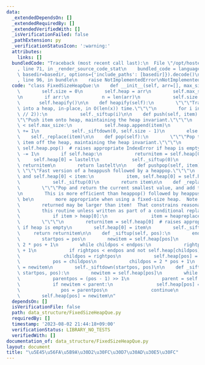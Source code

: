 ```yaml
---
data:
  _extendedDependsOn: []
  _extendedRequiredBy: []
  _extendedVerifiedWith: []
  _isVerificationFailed: false
  _pathExtension: py
  _verificationStatusIcon: ':warning:'
  attributes:
    links: []
  bundledCode: "Traceback (most recent call last):\n  File \"/opt/hostedtoolcache/PyPy/3.7.13/x64/site-packages/onlinejudge_verify/documentation/build.py\"\
    , line 71, in _render_source_code_stat\n    bundled_code = language.bundle(stat.path,\
    \ basedir=basedir, options={'include_paths': [basedir]}).decode()\n  File \"/opt/hostedtoolcache/PyPy/3.7.13/x64/site-packages/onlinejudge_verify/languages/python.py\"\
    , line 96, in bundle\n    raise NotImplementedError\nNotImplementedError\n"
  code: "class FixedSizeHeapQue:\n    def __init__(self, arr=[], max_size=10**8):\n\
    \        self.size = 0\n        self.heap = arr\n        self.max_size = max_size\n\
    \n        if arr:\n            n = len(arr)\n            self.size = n\n     \
    \       self.heapify()\n\n    def heapify(self):\n        \"\"\"Transform list\
    \ into a heap, in-place, in O(len(x)) time.\"\"\"\n        for i in reversed(range(self.size\
    \ // 2)):\n            self._siftup(i)\n\n    def push(self, item):\n        \"\
    \"\"Push item onto heap, maintaining the heap invariant.\"\"\"\n        if self.size\
    \ < self.max_size:\n            self.heap.append(item)\n            self.size\
    \ += 1\n            self._siftdown(0, self.size - 1)\n        else:\n        \
    \    self._replace(item)\n\n    def pop(self):\n        \"\"\"Pop the smallest\
    \ item off the heap, maintaining the heap invariant.\"\"\"\n        lastelt =\
    \ self.heap.pop()  # raises appropriate IndexError if heap is empty\n        self.size\
    \ -= 1\n        if self.heap:\n            returnitem = self.heap[0]\n       \
    \     self.heap[0] = lastelt\n            self._siftup(0)\n            return\
    \ returnitem\n        return lastelt\n\n    def pushpop(self, item):\n       \
    \ \"\"\"Fast version of a heappush followed by a heappop.\"\"\"\n        if self.heap\
    \ and self.heap[0] < item:\n            item, self.heap[0] = self.heap[0], item\n\
    \            self._siftup(0)\n        return item\n\n    def _replace(self, item):\n\
    \        \"\"\"Pop and return the current smallest value, and add the new item.\n\
    \n        This is more efficient than heappop() followed by heappush(), and can\
    \ be\n        more appropriate when using a fixed-size heap.  Note that the value\n\
    \        returned may be larger than item!  That constrains reasonable uses of\n\
    \        this routine unless written as part of a conditional replacement:\n\n\
    \            if item > heap[0]:\n                item = heapreplace(heap, item)\n\
    \        \"\"\"\n        returnitem = self.heap[0]  # raises appropriate IndexError\
    \ if heap is empty\n        self.heap[0] = item\n        self._siftup(0)\n   \
    \     return returnitem\n\n    def _siftup(self, pos):\n        endpos = self.size\n\
    \        startpos = pos\n        newitem = self.heap[pos]\n        childpos =\
    \ 2 * pos + 1\n        while childpos < endpos:\n            rightpos = childpos\
    \ + 1\n            if rightpos < endpos and not self.heap[childpos] < self.heap[rightpos]:\n\
    \                childpos = rightpos\n            self.heap[pos] = self.heap[childpos]\n\
    \            pos = childpos\n            childpos = 2 * pos + 1\n        self.heap[pos]\
    \ = newitem\n        self._siftdown(startpos, pos)\n\n    def _siftdown(self,\
    \ startpos, pos):\n        newitem = self.heap[pos]\n        while pos > startpos:\n\
    \            parentpos = (pos - 1) >> 1\n            parent = self.heap[parentpos]\n\
    \            if newitem < parent:\n                self.heap[pos] = parent\n \
    \               pos = parentpos\n                continue\n            break\n\
    \        self.heap[pos] = newitem\n"
  dependsOn: []
  isVerificationFile: false
  path: data_structure/FixedSizeHeapQue.py
  requiredBy: []
  timestamp: '2023-08-02 21:44:18+09:00'
  verificationStatus: LIBRARY_NO_TESTS
  verifiedWith: []
documentation_of: data_structure/FixedSizeHeapQue.py
layout: document
title: "\u5E45\u56FA\u5B9A\u30D2\u30FC\u30D7\u30AD\u30E5\u30FC"
---
```


